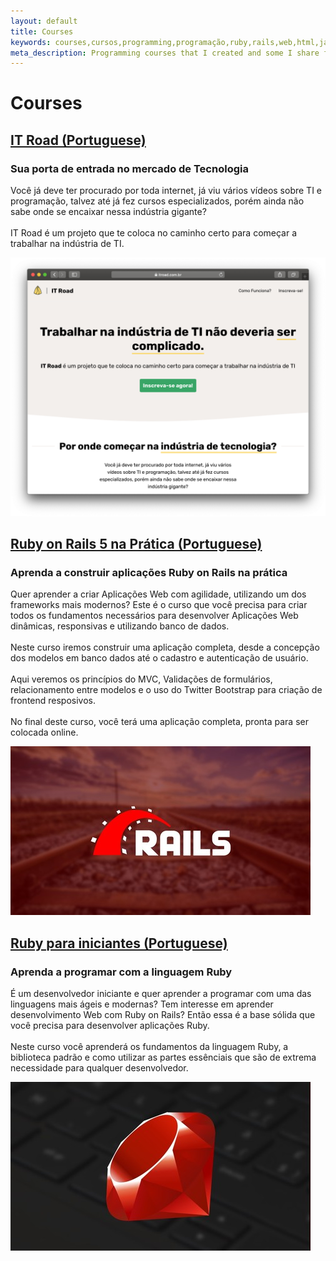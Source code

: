 ```yaml
---
layout: default
title: Courses
keywords: courses,cursos,programming,programação,ruby,rails,web,html,javascript
meta_description: Programming courses that I created and some I share for free.
---
```


<div class="flex-center courses">
	<h1>Courses</h1>
	<div class="course job-item">
		<h2><a href="https://itroad.com.br/">IT Road (Portuguese)</a></h2>
		<h3>Sua porta de entrada no mercado de Tecnologia</h3>
		<p class="course-desc">
			Você já deve ter procurado por toda internet, já viu vários vídeos sobre TI e programação, talvez até já fez cursos especializados, porém ainda não sabe onde se encaixar nessa indústria gigante?<br/><br/>
			IT Road é um projeto que te coloca no caminho certo para começar a trabalhar na indústria de TI.
		</p>
		<img src="/assets/images/it-road.png" alt="Safari showing the IT Road website">
	</div>
	<div class="course job-item">
		<h2><a href="https://www.udemy.com/ruby-on-rails-5-na-pratica">Ruby on Rails 5 na Prática (Portuguese)</a></h2>
		<h3>Aprenda a construir aplicações Ruby on Rails na prática</h3>
		<p class="course-desc">
			Quer aprender a criar Aplicações Web com agilidade, utilizando um dos frameworks mais modernos? Este é o curso que você precisa para criar todos os fundamentos necessários para desenvolver Aplicações  Web dinâmicas, responsivas e utilizando banco de dados.<br/><br/>
			Neste curso iremos construir uma aplicação completa, desde a concepção dos modelos em banco dados até o cadastro e autenticação de usuário.<br/><br/>
			Aqui veremos os princípios do MVC, Validações de formulários, relacionamento entre modelos e o uso do Twitter Bootstrap para criação de frontend resposivos.<br/><br/>
			No final deste curso, você terá uma aplicação completa, pronta para ser colocada online.
		</p>
		<img src="/assets/images/rails_course.jpg" alt="Safari showing the IT Road website">
	</div>
	<div class="course job-item">
		<h2><a href="https://www.udemy.com/ruby-para-iniciantes">Ruby para iniciantes (Portuguese)</a></h2>
		<h3>Aprenda a programar com a linguagem Ruby</h3>
		<p class="course-desc">
			É um desenvolvedor iniciante e quer aprender a programar com uma das linguagens mais ágeis e modernas? Tem interesse em aprender desenvolvimento Web com Ruby on Rails? Então essa é a base sólida que você precisa para desenvolver aplicações Ruby.<br/><br/>
Neste curso você aprenderá os fundamentos da linguagem Ruby, a biblioteca padrão e como utilizar as partes essênciais que são de extrema necessidade para qualquer desenvolvedor.
		</p>
		<img src="/assets/images/ruby_course.jpg" alt="Safari showing the IT Road website">
	</div>
</div>